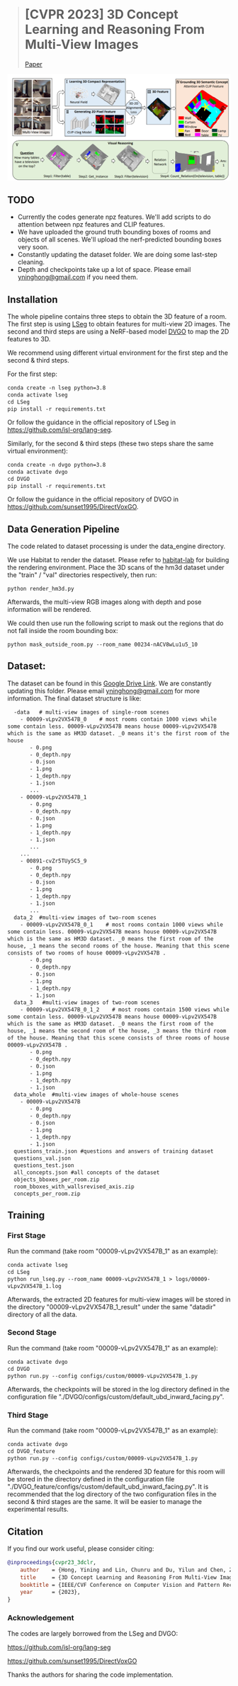 > # [CVPR 2023] 3D Concept Learning and Reasoning From Multi-View Images <br>
> [Paper](https://arxiv.org/abs/2303.11327)

![Pipeline](figs/3dclr.png)

## TODO 
* Currently the codes generate npz features. We'll add scripts to do attention between npz features and CLIP features.
* We have uploaded the ground truth bounding boxes of rooms and objects of all scenes. We'll upload the nerf-predicted bounding boxes very soon.
* Constantly updating the dataset folder. We are doing some last-step cleaning.
* Depth and checkpoints take up a lot of space. Please email yninghong@gmail.com if you need them.

## Installation

The whole pipeline contains three steps to obtain the 3D feature of a room. The first 
step is using [LSeg](https://arxiv.org/abs/2201.03546) to obtain features for multi-view 2D images.
The second and third steps are using a NeRF-based model [DVGO](https://arxiv.org/abs/2111.11215) to map the 2D features to 3D.

We recommend using different virtual environment for the first step and the second & third steps. 

For the first step:

```
conda create -n lseg python=3.8
conda activate lseg
cd LSeg
pip install -r requirements.txt
```
Or follow the guidance in the official repository of LSeg in https://github.com/isl-org/lang-seg.


Similarly, for the second & third steps (these two steps share the same virtual environment):

```
conda create -n dvgo python=3.8
conda activate dvgo
cd DVGO
pip install -r requirements.txt
```
Or follow the guidance in the official repository of DVGO in https://github.com/sunset1995/DirectVoxGO.

## Data Generation Pipeline

The code related to dataset processing is under the data\_engine directory.

We use Habitat to render the dataset. Please refer to [habitat-lab](https://github.com/facebookresearch/habitat-lab) for building the rendering environment. Place the 3D scans of the hm3d dataset under the "train" / "val" directories respectively, then run:
```
python render_hm3d.py
```
Afterwards, the multi-view RGB images along with depth and pose information will be rendered. 


We could then use run the following script to mask out the regions that do not fall inside the room bounding box:
```
python mask_outside_room.py --room_name 00234-nACV8wLu1u5_10
```


## Dataset:
The dataset can be found in this [Google Drive Link](https://drive.google.com/drive/folders/1sFUHGjsBYwtyqy8K2zsHBeFZIx4NluQN?usp=sharing). We are constantly updating this folder. Please email yninghong@gmail.com for more information.
The final dataset structure is like:
```
  -data   # multi-view images of single-room scenes
    - 00009-vLpv2VX547B_0    # most rooms contain 1000 views while some contain less. 00009-vLpv2VX547B means house 00009-vLpv2VX547B which is the same as HM3D dataset. _0 means it's the first room of the house
       - 0.png
       - 0_depth.npy
       - 0.json
       - 1.png
       - 1_depth.npy
       - 1.json
       ...
    - 00009-vLpv2VX547B_1
       - 0.png
       - 0_depth.npy
       - 0.json
       - 1.png
       - 1_depth.npy
       - 1.json
       ...
    ... 
    - 00891-cvZr5TUy5C5_9
       - 0.png
       - 0_depth.npy
       - 0.json
       - 1.png
       - 1_depth.npy
       - 1.json
       ...
  data_2  #multi-view images of two-room scenes
    - 00009-vLpv2VX547B_0_1    # most rooms contain 1000 views while some contain less. 00009-vLpv2VX547B means house 00009-vLpv2VX547B which is the same as HM3D dataset. _0 means the first room of the house, _1 means the second rooms of the house. Meaning that this scene consists of two rooms of house 00009-vLpv2VX547B .
       - 0.png
       - 0_depth.npy
       - 0.json
       - 1.png
       - 1_depth.npy
       - 1.json
  data_3   #multi-view images of two-room scenes
    - 00009-vLpv2VX547B_0_1_2    # most rooms contain 1500 views while some contain less. 00009-vLpv2VX547B means house 00009-vLpv2VX547B which is the same as HM3D dataset. _0 means the first room of the house, _1 means the second room of the house, _3 means the third room of the house. Meaning that this scene consists of three rooms of house 00009-vLpv2VX547B .
       - 0.png
       - 0_depth.npy
       - 0.json
       - 1.png
       - 1_depth.npy
       - 1.json
  data_whole  #multi-view images of whole-house scenes
    - 00009-vLpv2VX547B
       - 0.png
       - 0_depth.npy
       - 0.json
       - 1.png
       - 1_depth.npy
       - 1.json
  questions_train.json #questions and answers of training dataset
  questions_val.json
  questions_test.json
  all_concepts.json #all concepts of the dataset
  objects_bboxes_per_room.zip
  room_bboxes_with_wallsrevised_axis.zip
  concepts_per_room.zip 
```


## Training

### First Stage

Run the command (take room "00009-vLpv2VX547B_1" as an example):

```
conda activate lseg
cd LSeg
python run_lseg.py --room_name 00009-vLpv2VX547B_1 > logs/00009-vLpv2VX547B_1.log
```

Afterwards, the extracted 2D features for multi-view images will be stored in the directory "00009-vLpv2VX547B_1_result"
under the same "datadir" directory of all the data.

### Second Stage

Run the command (take room "00009-vLpv2VX547B_1" as an example):

```
conda activate dvgo
cd DVGO
python run.py --config configs/custom/00009-vLpv2VX547B_1.py
```

Afterwards, the checkpoints will be stored in the log directory defined in the configuration file "./DVGO/configs/custom/default_ubd_inward_facing.py".

### Third Stage

Run the command (take room "00009-vLpv2VX547B_1" as an example):

```
conda activate dvgo
cd DVGO_feature
python run.py --config configs/custom/00009-vLpv2VX547B_1.py
```

Afterwards, the checkpoints and the rendered 3D feature for this room will be stored in the directory defined in the configuration file "./DVGO_feature/configs/custom/default_ubd_inward_facing.py".
It is recommended that the log directory of the two configuration files in the second & third stages are the same. It will be easier to manage the experimental results.


## Citation
If you find our work useful, please consider citing:
```BibTeX
@inproceedings{cvpr23_3dclr,
    author    = {Hong, Yining and Lin, Chunru and Du, Yilun and Chen, Zhenfang and Tenenbaum, Joshua B. and Gan, Chuang},
    title     = {3D Concept Learning and Reasoning From Multi-View Images},
    booktitle = {IEEE/CVF Conference on Computer Vision and Pattern Recognition (CVPR)},
    year      = {2023},
}
```

### Acknowledgement
The codes are largely borrowed from the LSeg and DVGO:

https://github.com/isl-org/lang-seg

https://github.com/sunset1995/DirectVoxGO

Thanks the authors for sharing the code implementation.
